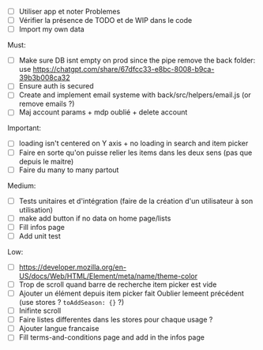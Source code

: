 - [ ] Utiliser app et noter Problemes
- [ ] Vérifier la présence de TODO et de WIP dans le code
- [ ] Import my own data

Must:
- [ ] Make sure DB isnt empty on prod since the pipe remove the back folder: use https://chatgpt.com/share/67dfcc33-e8bc-8008-b9ca-39b3b008ca32
- [ ] Ensure auth is secured
- [ ] Create and implement email systeme with back/src/helpers/email.js (or remove emails ?)
- [ ] Maj account params + mdp oublié + delete account

Important:
- [ ] loading isn't centered on Y axis + no loading in search and item picker
- [ ] Faire en sorte qu'on puisse relier les items dans les deux sens (pas que depuis le maitre)
- [ ] Faire du many to many partout

Medium:
- [ ] Tests unitaires et d'intégration (faire de la création d'un utilisateur à son utilisation)
- [ ] make add button if no data on home page/lists
- [ ] Fill infos page
- [ ] Add unit test

Low:
- [ ] https://developer.mozilla.org/en-US/docs/Web/HTML/Element/meta/name/theme-color
- [ ] Trop de scroll quand barre de recherche item picker est vide
- [ ] Ajouter un élément depuis item picker fait Oublier lemeent précédent (use stores ? `toAddSeason: {}` ?)
- [ ] Inifinte scroll
- [ ] Faire listes differentes dans les stores pour chaque usage ?
- [ ] Ajouter langue francaise
- [ ] Fill terms-and-conditions page and add in the infos page